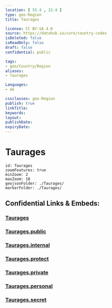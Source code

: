 ```yaml
---
location: [ 55.4 , 22.4 ] 
type: geo-Region
title: Taurages

license: CC BY-SA 4.0
source: https://datahub.io/core/country-codes
isDeleted: false
isReadOnly: false
draft: false
confidential: public

tags:
- geo/Country/Region
aliases:
- Taurages

Languages:
- de

cssclasses: geo-Region
publish: true
linkTitle: 
keywords: 
layout: 
publishDate: 
expiryDate: 
---
```


# Taurages

```leaflet
id: Taurages
zoomFeatures: true 
minZoom: 2 
maxZoom: 18
geojsonFolder: ./Taurages/
markerFolder: ./Taurages/
```


## Confidential Links & Embeds: 

### [Taurages](/_Standards/Earth/Continent/Europe/Europe~North/Lithuania/Counties~Lithuania/Taurages.md) 

### [Taurages.public](/_public/Earth/Continent/Europe/Europe~North/Lithuania/Counties~Lithuania/Taurages.public.md) 

### [Taurages.internal](/_internal/Earth/Continent/Europe/Europe~North/Lithuania/Counties~Lithuania/Taurages.internal.md) 

### [Taurages.protect](/_protect/Earth/Continent/Europe/Europe~North/Lithuania/Counties~Lithuania/Taurages.protect.md) 

### [Taurages.private](/_private/Earth/Continent/Europe/Europe~North/Lithuania/Counties~Lithuania/Taurages.private.md) 

### [Taurages.personal](/_personal/Earth/Continent/Europe/Europe~North/Lithuania/Counties~Lithuania/Taurages.personal.md) 

### [Taurages.secret](/_secret/Earth/Continent/Europe/Europe~North/Lithuania/Counties~Lithuania/Taurages.secret.md)

